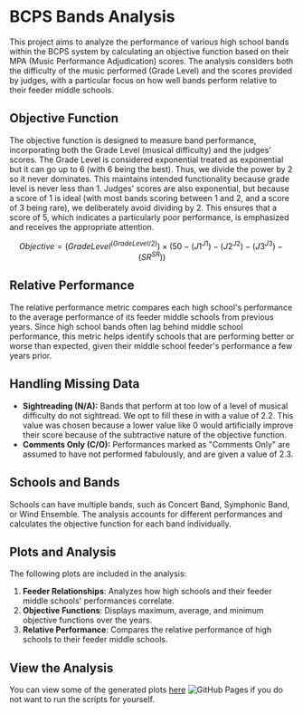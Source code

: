 # BCPS Bands Analysis

This project aims to analyze the performance of various high school bands within the BCPS system by calculating an objective function based on their MPA (Music Performance Adjudication) scores. The analysis considers both the difficulty of the music performed (Grade Level) and the scores provided by judges, with a particular focus on how well bands perform relative to their feeder middle schools.

## Objective Function

The objective function is designed to measure band performance, incorporating both the Grade Level (musical difficulty) and the judges' scores. The Grade Level is considered exponential treated as exponential but it can go up to 6 (with 6 being the best). Thus, we divide the power by 2 so it never dominates. This maintains intended functionality because grade level is never less than 1. Judges' scores are also exponential, but because a score of 1 is ideal (with most bands scoring between 1 and 2, and a score of 3 being rare), we deliberately avoid dividing by 2. This ensures that a score of 5, which indicates a particularly poor performance, is emphasized and receives the appropriate attention.

$$
Objective = (Grade Level^{(Grade Level/2)}) \times (50 - (J1^{J1}) - (J2^{J2}) - (J3^{J3}) - (SR^{SR}))
$$

## Relative Performance

The relative performance metric compares each high school's performance to the average performance of its feeder middle schools from previous years. Since high school bands often lag behind middle school performance, this metric helps identify schools that are performing better or worse than expected, given their middle school feeder's performance a few years prior.

## Handling Missing Data

- **Sightreading (N/A):** Bands that perform at too low of a level of musical difficulty do not sightread. We opt to fill these in with a value of 2.2. This value was chosen because a lower value like 0 would artificially improve their score because of the subtractive nature of the objective function. 
- **Comments Only (C/O):** Performances marked as "Comments Only" are assumed to have not performed fabulously, and are given a value of 2.3.

## Schools and Bands

Schools can have multiple bands, such as Concert Band, Symphonic Band, or Wind Ensemble. The analysis accounts for different performances and calculates the objective function for each band individually.

## Plots and Analysis

The following plots are included in the analysis:

1. **Feeder Relationships**: Analyzes how high schools and their feeder middle schools' performances correlate.
2. **Objective Functions**: Displays maximum, average, and minimum objective functions over the years.
3. **Relative Performance**: Compares the relative performance of high schools to their feeder middle schools.

## View the Analysis

You can view some of the generated plots [here](https://zakk-h.github.io/BCPSBands/) ![GitHub Pages](https://img.shields.io/badge/GitHub-Pages-181717?logo=github&style=for-the-badge) if you do not want to run the scripts for yourself.
